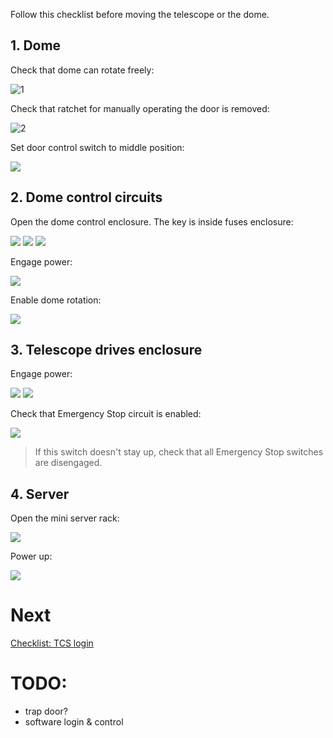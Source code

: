 Follow this checklist before moving the telescope or the dome.


## 1. Dome

Check that dome can rotate freely:

![1](https://raw.githubusercontent.com/astrohr/dagor_tca/master/wiki_files/img/checklist_start/0000.jpg)

Check that ratchet for manually operating the door is removed:

![2](https://raw.githubusercontent.com/astrohr/dagor_tca/master/wiki_files/img/checklist_start/0001.jpg?v=3)

Set door control switch to middle position:

![](https://raw.githubusercontent.com/astrohr/dagor_tca/master/wiki_files/img/checklist_start/0005.jpg)


## 2. Dome control circuits

Open the dome control enclosure. The key is inside fuses enclosure:

![](https://raw.githubusercontent.com/astrohr/dagor_tca/master/wiki_files/img/checklist_start/0010.jpg)
![](https://raw.githubusercontent.com/astrohr/dagor_tca/master/wiki_files/img/checklist_start/0011.jpg)
![](https://raw.githubusercontent.com/astrohr/dagor_tca/master/wiki_files/img/checklist_start/0020.jpg)

Engage power:

![](https://raw.githubusercontent.com/astrohr/dagor_tca/master/wiki_files/img/checklist_start/0021.jpg)

Enable dome rotation:

![](https://raw.githubusercontent.com/astrohr/dagor_tca/master/wiki_files/img/checklist_start/0030.jpg)


## 3. Telescope drives enclosure

Engage power:

![](https://raw.githubusercontent.com/astrohr/dagor_tca/master/wiki_files/img/checklist_start/0040.jpg)
![](https://raw.githubusercontent.com/astrohr/dagor_tca/master/wiki_files/img/checklist_start/0041.jpg)

Check that Emergency Stop circuit is enabled:

![](https://raw.githubusercontent.com/astrohr/dagor_tca/master/wiki_files/img/checklist_start/0050.jpg)

> If this switch doesn't stay up, check that all Emergency Stop switches are disengaged.


## 4. Server

Open the mini server rack: 

![](https://raw.githubusercontent.com/astrohr/dagor_tca/master/wiki_files/img/checklist_start/0064.jpg)

Power up:

![](https://raw.githubusercontent.com/astrohr/dagor_tca/master/wiki_files/img/checklist_start/0065.jpg)


# Next

[Checklist: TCS login](https://github.com/astrohr/dagor_tca/wiki/Checklist:-TCS-login)


# TODO:

 - trap door?
 - software login & control